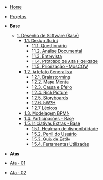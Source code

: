 <!-- docs/_sidebar.md -->

- [Home](/)
- [Projetos](/Projeto/Projeto.md)

- **Base**
  - [1. Desenho de Software (Base)](/Base/1.Base.md)
    - [1.1. Design Sprint](/Base/1.1.DesignSprint.md)
      - [1.1.1. Questionário](/Base/elicitacao/questionario/questionario.md)
      - [1.1.2. Análise Documental](Base/elicitacao/analise_documental.md)
      - [1.1.3. Entrevista](Base/elicitacao/requisitos-entrevista.md)
      - [1.1.4. Protótipo de Alta Fidelidade](Base/1.6.ProtótipoDeAltaFidelidade.md)
      - [1.1.5. Priorização - MosCOW](Base/Priorizacao.md)
    - [1.2. Artefato Generalista](/Base/1.2.ArtefatoGeneralista.md)
      - [1.2.1. Brainstorming](Base/Brainstorm.md)
      - [1.2.2. Mapa Mental](Base/1.1.2.Mapa-mental.md)
      - [1.2.3. Causa e Efeito](Base/causaefeito.md)
      - [1.2.4. Rich Picture](Base/1.2.5.Richpicture.md)
      - [1.2.5. Storyboards](/Base/1.2.6.Storyboards.md)
      - [1.2.6. 5W2H](Base/SW2H.md)
      - [1.2.7 Léxicos](Base/1.2.1.Léxicos.md)
    - [1.3. Modelagem BPMN](Base/1.3.ModelagemBPMN.md)
    - [1.4. Participações - Base](/Base/1.4.ParticipacoesBase.md)
    - [1.5. Iniciativas Extras - Base](/Base/1.5.IniciativasExtras.md)
      - [1.5.1. Heatmap de disponibilidade](/Base/1.5.1.heatmap.md)
      - [1.5.2. Perfil do Usuário](/Base/elicitacao/questionario/perfil_usuario.md)
      - [1.5.3. Guia de Estilo](Base/1.5.2.guia-de-estilo.md)
      - [1.5.4. Ferramentas Utilizadas](Base/1.5.3.FerramentasUtilizadas.md)
      

- **Atas**
 - [Ata - 01](atas/ata_01.md)
 - [Ata - 02](atas/ata_02.md)
